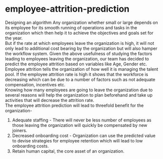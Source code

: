 # employee-attrition-prediction
Designing an algorithm 
Any organization whether small or large depends on its employee for its smooth running of 
operations and tasks in the organization which then help it to achieve the objectives and goals set 
for the year.  
But if the rate at which employees leave the organization is high, it will not only lead to additional 
cost bearing by the organization but will also hamper the workflow system. 
Given the above usefulness of studying the factors leading to employees leaving the organization, 
our team has decided to predict the employee attrition based on variables like Age,  Gender etc. 
Employee attrition tells the organization of how well it is managing the talent pool. If the employee 
attrition rate  is high  it shows that the workforce  is  decreasing which can be due  to a number of 
factors such as not adequate compensation, incentives etc.  
Knowing how many employees are going to leave the organization due to several reasons will help 
the organization to plan beforehand and take up activities that will decrease the attrition rate.  
The employee attrition prediction will lead to threefold benefit for the organization- 
1. Adequate  staffing  -  There  will  never  be  less  number  of  employees  as  those  leaving  the 
organization will quickly be compensated by new joiners. 
2. Decreased onboarding cost - Organization can use the predicted value to devise strategies 
for employee retention which will lead to low onboarding costs.  
3. Retain human capital, the core asset of an organization. 
